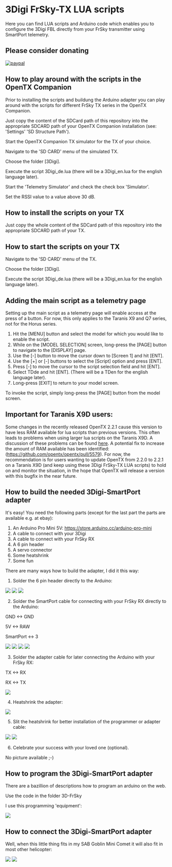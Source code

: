 # 3Digi FrSky-TX LUA scripts

Here you can find LUA scripts and Arduino code which enables you to configure the 3Digi FBL directly from your FrSky transmitter using SmartPort telemetry.


## Please consider donating

[![paypal](https://www.paypalobjects.com/en_US/DE/i/btn/btn_donateCC_LG.gif)](https://www.paypal.com/cgi-bin/webscr?cmd=_s-xclick&hosted_button_id=3FXULQ9U8QRJL)


## How to play around with the scripts in the OpenTX Companion

Prior to installing the scripts and buildung the Arduino adapter you can play around with the scripts for different FrSky TX series in the OpenTX Companion.

Just copy the content of the SDCard path of this repository into the appropriate SDCARD path of your OpenTX Companion installation (see: 'Settings' 'SD Structure Path').

Start the OpenTX Companion TX simulator for the TX of your choice.

Navigate to the 'SD CARD' menu of the simulated TX.

Choose the folder [3Digi].

Execute the script 3Digi_de.lua (there will be a 3Digi_en.lua for the english language later).

Start the 'Telemetry Simulator' and check the check box 'Simulator'.

Set the RSSI value to a value above 30 dB.


## How to install the scripts on your TX

Just copy the whole content of the SDCard path of this repository into the appropriate SDCARD path of your TX.


## How to start the scripts on your TX

Navigate to the 'SD CARD' menu of the TX.

Choose the folder [3Digi].

Execute the script 3Digi_de.lua (there will be a 3Digi_en.lua for the english language later).


## Adding the main script as a telemetry page

Setting up the main script as a telemetry page will enable access at the press of a button.
For now, this only applies to the Taranis X9 and Q7 series, not for the Horus series.

1. Hit the [MENU] button and select the model for which you would like to enable the script.
2. While on the [MODEL SELECTION] screen, long-press the [PAGE] button to navigate to the [DISPLAY] page.
3. Use the [-] button to move the cursor down to [Screen 1] and hit [ENT].
4. Use the [+] or [-] buttons to select the [Script] option and press [ENT].
5. Press [-] to move the cursor to the script selection field and hit [ENT].
6. Select TDde and hit [ENT]. (There will be a TDen for the english language later).
7. Long-press [EXIT] to return to your model screen.

To invoke the script, simply long-press the [PAGE] button from the model screen.


## Important for Taranis X9D users:

Some changes in the recently released OpenTX 2.2.1 cause this version to have less RAM available for lua scripts than previous versions. This often leads to problems when using larger lua scripts on the Taranis X9D. A discussion of these problems can be found [here](https://github.com/betaflight/betaflight-tx-lua-scripts/issues/97).
A potential fix to increase the amount of RAM available has been identified: (https://github.com/opentx/opentx/pull/5579).
For now, the recommendation is for users wanting to update OpenTX from 2.2.0 to 2.2.1 on a Taranis X9D (and keep using these 3Digi FrSky-TX LUA scripts) to hold on and monitor the situation, in the hope that OpenTX will release a version with this bugfix in the near future.


## How to build the needed 3Digi-SmartPort adapter

It's easy! You need the following parts (except for the last part the parts are available e.g. at ebay):

1. An Arduino Pro Mini 5V: https://store.arduino.cc/arduino-pro-mini
2. A cable to connect with your 3Digi
3. A cable to connect with your FrSky RX
4. A 6 pin header
5. A servo connector
6. Some heatshrink
7. Some fun


There are many ways how to build the adapter, I did it this way:

1. Solder the 6 pin header directly to the Arduino:

<img src="https://github.com/JR63/3Digi-FrSky-TX-LUA-scripts/blob/master/Images/IMG_1a.jpg">

<img src="https://github.com/JR63/3Digi-FrSky-TX-LUA-scripts/blob/master/Images/IMG_1b.jpg">

<img src="https://github.com/JR63/3Digi-FrSky-TX-LUA-scripts/blob/master/Images/IMG_1c.jpg">


2. Solder the SmartPort cable for connecting with your FrSky RX directly to the Arduino:

GND <-> GND

5V <-> RAW

SmartPort <-> 3

<img src="https://github.com/JR63/3Digi-FrSky-TX-LUA-scripts/blob/master/Images/IMG_2a.jpg">

<img src="https://github.com/JR63/3Digi-FrSky-TX-LUA-scripts/blob/master/Images/IMG_2b.jpg">

<img src="https://github.com/JR63/3Digi-FrSky-TX-LUA-scripts/blob/master/Images/IMG_2c.jpg">

<img src="https://github.com/JR63/3Digi-FrSky-TX-LUA-scripts/blob/master/Images/IMG_2d.jpg">


3. Solder the adapter cable for later connecting the Arduino with your FrSky RX:

TX <-> RX

RX <-> TX

<img src="https://github.com/JR63/3Digi-FrSky-TX-LUA-scripts/blob/master/Images/IMG_3a.jpg">


4. Heatshrink the adapter:

<img src="https://github.com/JR63/3Digi-FrSky-TX-LUA-scripts/blob/master/Images/IMG_4a.jpg">


5. Slit the heatshrink for better installation of the programmer or adapter cable:

<img src="https://github.com/JR63/3Digi-FrSky-TX-LUA-scripts/blob/master/Images/IMG_5a.jpg">

<img src="https://github.com/JR63/3Digi-FrSky-TX-LUA-scripts/blob/master/Images/IMG_5b.jpg">


6. Celebrate your success with your loved one (optional).

No picture available ;-)


## How to program the 3Digi-SmartPort adapter

There are a bazillion of descriptions how to program an arduino on the web.

Use the code in the folder 3D-FrSky

I use this programming 'equipment':

<img src="https://github.com/JR63/3Digi-FrSky-TX-LUA-scripts/blob/master/Images/IMG_pa.jpg">


## How to connect the 3Digi-SmartPort adapter

Well, when this little thing fits in my SAB Goblin Mini Comet it will also fit in most other helicopter:

<img src="https://github.com/JR63/3Digi-FrSky-TX-LUA-scripts/blob/master/Images/IMG_ca.jpg">

<img src="https://github.com/JR63/3Digi-FrSky-TX-LUA-scripts/blob/master/Images/IMG_cb.jpg">
